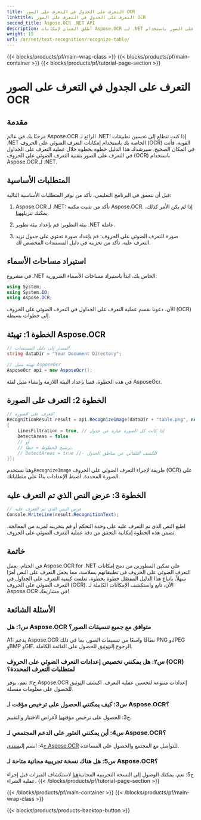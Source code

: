 ```yaml
---
title: التعرف على الجدول في التعرف على الصور OCR
linktitle: التعرف على الجدول في التعرف على الصور OCR
second_title: Aspose.OCR .NET API
description: أطلق العنان لإمكانات Aspose.OCR لـ .NET من خلال دليلنا الشامل حول التعرف على الجداول في التعرف على الصور باستخدام OCR.
weight: 15
url: /ar/net/text-recognition/recognize-table/
---
```


{{< blocks/products/pf/main-wrap-class >}}
{{< blocks/products/pf/main-container >}}
{{< blocks/products/pf/tutorial-page-section >}}

# التعرف على الجدول في التعرف على الصور OCR

## مقدمة

مرحبًا بك في عالم Aspose.OCR الرائع لـ .NET! إذا كنت تتطلع إلى تحسين تطبيقات .NET الخاصة بك باستخدام إمكانات التعرف الضوئي على الحروف (OCR) القوية، فأنت في المكان الصحيح. سيرشدك هذا الدليل خطوة بخطوة خلال عملية التعرف على الجداول في التعرف على الصور بتقنية التعرف الضوئي على الحروف (OCR) باستخدام Aspose.OCR لـ .NET.

## المتطلبات الأساسية

قبل أن نتعمق في البرنامج التعليمي، تأكد من توفر المتطلبات الأساسية التالية:

1.  Aspose.OCR لـ .NET: تأكد من تثبيت مكتبة Aspose.OCR. إذا لم يكن الأمر كذلك، يمكنك تنزيله[هنا](https://releases.aspose.com/ocr/net/).

2. بيئة التطوير: قم بإعداد بيئة تطوير .NET عاملة.

3. صورة للتعرف الضوئي على الحروف: قم بإعداد صورة تحتوي على جدول تريد التعرف عليه. تأكد من تخزينه في دليل المستندات المخصص لك.

## استيراد مساحات الأسماء

في مشروع .NET الخاص بك، ابدأ باستيراد مساحات الأسماء الضرورية:

```csharp
using System;
using System.IO;
using Aspose.OCR;
```

الآن، دعونا نقسم عملية التعرف على الجداول في التعرف الضوئي على الحروف (OCR) إلى خطوات بسيطة.

## الخطوة 1: تهيئة Aspose.OCR

```csharp
// المسار إلى دليل المستندات.
string dataDir = "Your Document Directory";

// تهيئة مثيل AsposeOcr
AsposeOcr api = new AsposeOcr();
```

في هذه الخطوة، قمنا بإعداد البيئة اللازمة وإنشاء مثيل لفئة AsposeOcr.

## الخطوة 2: التعرف على الصورة

```csharp
// التعرف على الصورة
RecognitionResult result = api.RecognizeImage(dataDir + "table.png", new RecognitionSettings
{
    LinesFiltration = true, // إذا كانت كل الصورة عبارة عن جدول
    DetectAreas = false
    // أو
    // ترشيح الخطوط = خطأ،
    // DetectAreas = true //- للكشف التلقائي عن مناطق الجدول
});
```

 وهنا نستخدم`RecognizeImage` طريقة لإجراء التعرف الضوئي على الحروف (OCR) على الصورة المحددة. اضبط الإعدادات بناءً على متطلباتك.

## الخطوة 3: عرض النص الذي تم التعرف عليه

```csharp
// عرض النص الذي تم التعرف عليه
Console.WriteLine(result.RecognitionText);
```

اطبع النص الذي تم التعرف عليه على وحدة التحكم أو قم بتخزينه لمزيد من المعالجة. تضمن هذه الخطوة إمكانية التحقق من دقة عملية التعرف الضوئي على الحروف.

## خاتمة

في الختام، يعمل Aspose.OCR for .NET على تمكين المطورين من دمج إمكانات التعرف الضوئي على الحروف في تطبيقاتهم بسلاسة، مما يجعل التعرف على النص أمرًا سهلاً. باتباع هذا الدليل المفصّل خطوة بخطوة، تعلمت كيفية التعرف على الجداول في التعرف الضوئي على الحروف (OCR). الآن، تابع واستكشف الإمكانات الكاملة لـ Aspose.OCR في مشاريعك!

## الأسئلة الشائعة

### س1: هل Aspose.OCR متوافق مع جميع تنسيقات الصور؟

 A1: يدعم Aspose.OCR نطاقًا واسعًا من تنسيقات الصور، بما في ذلك PNG وJPEG وBMP وGIF. الرجوع إلى[توثيق](https://reference.aspose.com/ocr/net/) للحصول على القائمة الكاملة.

### س٢: هل يمكنني تخصيص إعدادات التعرف الضوئي على الحروف (OCR) لمتطلبات التعرف المحددة؟

 ج٢: نعم، يوفر Aspose.OCR إعدادات متنوعة لتحسين عملية التعرف. اكتشف ال[توثيق](https://reference.aspose.com/ocr/net/) للحصول على معلومات مفصلة.

### س3: كيف يمكنني الحصول على ترخيص مؤقت لـ Aspose.OCR؟

 ج3: الحصول على ترخيص مؤقت[هنا](https://purchase.aspose.com/temporary-license/) لأغراض الاختبار والتقييم.

### س4: أين يمكنني العثور على الدعم المجتمعي لـ Aspose.OCR؟

 ج4: انضم إلى[منتدى Aspose.OCR](https://forum.aspose.com/c/ocr/16) للتواصل مع المجتمع والحصول على المساعدة.

### س5: هل هناك نسخة تجريبية مجانية متاحة لـ Aspose.OCR؟

 ج5: نعم، يمكنك الوصول إلى النسخة التجريبية المجانية[هنا](https://releases.aspose.com/) لاستكشاف الميزات قبل إجراء عملية الشراء.
{{< /blocks/products/pf/tutorial-page-section >}}

{{< /blocks/products/pf/main-container >}}
{{< /blocks/products/pf/main-wrap-class >}}

{{< blocks/products/products-backtop-button >}}
